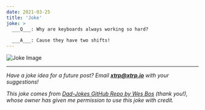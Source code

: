 ```yaml
---
date: 2021-03-25
title: 'Joke'
joke: >
  ___Q___: Why are keyboards always working so hard?
  
  ___A___: Cause they have two shifts!
---
```


![Joke Image](https://private.xtrp.io/projects/DailyDeveloperJokes/public_image_server/images/5e125997196ca.png)

---
*Have a joke idea for a future post? Email **[xtrp@xtrp.io](mailto:xtrp@xtrp.io)** with your suggestions!*

*This joke comes from [Dad-Jokes GitHub Repo by Wes Bos](https://github.com/wesbos/dad-jokes) (thank you!), whose owner has given me permission to use this joke with credit.*

<!-- 
Joke text:
**Q**: Why are keyboards always working so hard?

**A**: Cause they have two shifts!
 -->

